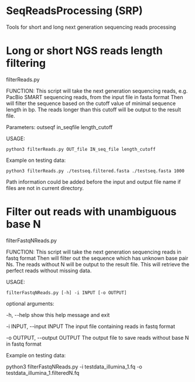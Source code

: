 # SeqReadsProcessing (SRP)
Tools for short and long next generation sequencing reads processing

# Long or short NGS reads length filtering
filterReads.py

FUNCTION:
This script will take the next generation sequencing reads, e.g. PacBio SMART sequencing reads, from the input file in fasta format
Then will filter the sequence based on the cutoff value of minimal sequence length in bp. The reads longer than this cutoff will be output to the result file.

Parameters: outseqf in_seqfile length_cutoff

USAGE: 

`python3 filterReads.py OUT_file IN_seq_file length_cutoff`

Example on testing data:

`python3 filterReads.py ./testseq.filtered.fasta ./testseq.fasta 1000`

Path information could be added before the input and output file name if files are not in current directory.


# Filter out reads with unambiguous base N
filterFastqNReads.py

FUNCTION:
This script will take the next generation sequencing reads in fastq format
          Then will filter out the sequence which has unknown base pair Ns. 
          The reads without N will be output to the result file. 
          This will retrieve the perfect reads without missing data.

USAGE: 

`filterFastqNReads.py [-h] -i INPUT [-o OUTPUT]`

optional arguments:

  -h, --help          show this help message and exit
  
  -i INPUT, --input INPUT
                      The input file containing reads in fastq format
                        
  -o OUTPUT, --output OUTPUT
                      The output file to save reads without base N in fastq format
  
   
Example on testing data:

python3 filterFastqNReads.py -i testdata_illumina_1.fq -o testdata_illumina_1.filteredN.fq
